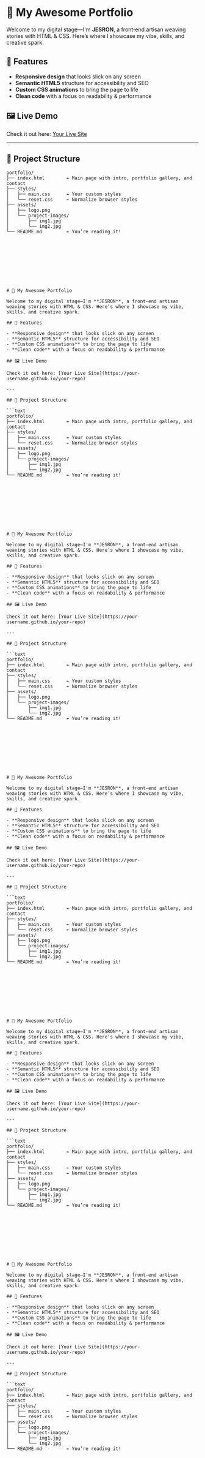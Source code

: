  
# 🌟 My Awesome Portfolio

Welcome to my digital stage—I'm **JESRON**, a front‑end artisan weaving stories with HTML & CSS. Here’s where I showcase my vibe, skills, and creative spark.

## 🎨 Features

- **Responsive design** that looks slick on any screen  
- **Semantic HTML5** structure for accessibility and SEO  
- **Custom CSS animations** to bring the page to life  
- **Clean code** with a focus on readability & performance  

## 🖼️ Live Demo

Check it out here: [Your Live Site](https://your-username.github.io/your-repo)

---

## 📁 Project Structure

```text
portfolio/
├── index.html        ← Main page with intro, portfolio gallery, and contact
├── styles/
│   ├── main.css      ← Your custom styles
│   └── reset.css     ← Normalize browser styles
├── assets/
│   ├── logo.png
│   └── project-images/
│       ├── img1.jpg
│       └── img2.jpg
└── README.md         ← You’re reading it!










# 🌟 My Awesome Portfolio

Welcome to my digital stage—I'm **JESRON**, a front‑end artisan weaving stories with HTML & CSS. Here’s where I showcase my vibe, skills, and creative spark.

## 🎨 Features

- **Responsive design** that looks slick on any screen  
- **Semantic HTML5** structure for accessibility and SEO  
- **Custom CSS animations** to bring the page to life  
- **Clean code** with a focus on readability & performance  

## 🖼️ Live Demo

Check it out here: [Your Live Site](https://your-username.github.io/your-repo)

---

## 📁 Project Structure

```text
portfolio/
├── index.html        ← Main page with intro, portfolio gallery, and contact
├── styles/
│   ├── main.css      ← Your custom styles
│   └── reset.css     ← Normalize browser styles
├── assets/
│   ├── logo.png
│   └── project-images/
│       ├── img1.jpg
│       └── img2.jpg
└── README.md         ← You’re reading it!










# 🌟 My Awesome Portfolio

Welcome to my digital stage—I'm **JESRON**, a front‑end artisan weaving stories with HTML & CSS. Here’s where I showcase my vibe, skills, and creative spark.

## 🎨 Features

- **Responsive design** that looks slick on any screen  
- **Semantic HTML5** structure for accessibility and SEO  
- **Custom CSS animations** to bring the page to life  
- **Clean code** with a focus on readability & performance  

## 🖼️ Live Demo

Check it out here: [Your Live Site](https://your-username.github.io/your-repo)

---

## 📁 Project Structure

```text
portfolio/
├── index.html        ← Main page with intro, portfolio gallery, and contact
├── styles/
│   ├── main.css      ← Your custom styles
│   └── reset.css     ← Normalize browser styles
├── assets/
│   ├── logo.png
│   └── project-images/
│       ├── img1.jpg
│       └── img2.jpg
└── README.md         ← You’re reading it!










# 🌟 My Awesome Portfolio

Welcome to my digital stage—I'm **JESRON**, a front‑end artisan weaving stories with HTML & CSS. Here’s where I showcase my vibe, skills, and creative spark.

## 🎨 Features

- **Responsive design** that looks slick on any screen  
- **Semantic HTML5** structure for accessibility and SEO  
- **Custom CSS animations** to bring the page to life  
- **Clean code** with a focus on readability & performance  

## 🖼️ Live Demo

Check it out here: [Your Live Site](https://your-username.github.io/your-repo)

---

## 📁 Project Structure

```text
portfolio/
├── index.html        ← Main page with intro, portfolio gallery, and contact
├── styles/
│   ├── main.css      ← Your custom styles
│   └── reset.css     ← Normalize browser styles
├── assets/
│   ├── logo.png
│   └── project-images/
│       ├── img1.jpg
│       └── img2.jpg
└── README.md         ← You’re reading it!










# 🌟 My Awesome Portfolio

Welcome to my digital stage—I'm **JESRON**, a front‑end artisan weaving stories with HTML & CSS. Here’s where I showcase my vibe, skills, and creative spark.

## 🎨 Features

- **Responsive design** that looks slick on any screen  
- **Semantic HTML5** structure for accessibility and SEO  
- **Custom CSS animations** to bring the page to life  
- **Clean code** with a focus on readability & performance  

## 🖼️ Live Demo

Check it out here: [Your Live Site](https://your-username.github.io/your-repo)

---

## 📁 Project Structure

```text
portfolio/
├── index.html        ← Main page with intro, portfolio gallery, and contact
├── styles/
│   ├── main.css      ← Your custom styles
│   └── reset.css     ← Normalize browser styles
├── assets/
│   ├── logo.png
│   └── project-images/
│       ├── img1.jpg
│       └── img2.jpg
└── README.md         ← You’re reading it!










# 🌟 My Awesome Portfolio

Welcome to my digital stage—I'm **JESRON**, a front‑end artisan weaving stories with HTML & CSS. Here’s where I showcase my vibe, skills, and creative spark.

## 🎨 Features

- **Responsive design** that looks slick on any screen  
- **Semantic HTML5** structure for accessibility and SEO  
- **Custom CSS animations** to bring the page to life  
- **Clean code** with a focus on readability & performance  

## 🖼️ Live Demo

Check it out here: [Your Live Site](https://your-username.github.io/your-repo)

---

## 📁 Project Structure

```text
portfolio/
├── index.html        ← Main page with intro, portfolio gallery, and contact
├── styles/
│   ├── main.css      ← Your custom styles
│   └── reset.css     ← Normalize browser styles
├── assets/
│   ├── logo.png
│   └── project-images/
│       ├── img1.jpg
│       └── img2.jpg
└── README.md         ← You’re reading it!



























